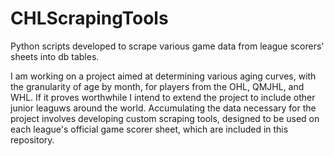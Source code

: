 # CHLScrapingTools
Python scripts developed to scrape various game data from league scorers' sheets into db tables.

I am working on a project aimed at determining various aging curves, with the granularity of age by month, for players from the OHL, QMJHL, and WHL. If it proves worthwhile I intend to extend the project to include other junior leaguws around the world. Accumulating the data necessary for the project involves developing custom scraping tools, designed to be used on each league's official game scorer sheet, which are included in this repository.
